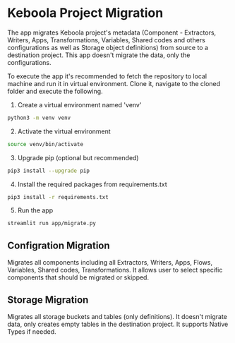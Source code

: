 # Keboola Project Migration
The app migrates Keboola project's metadata (Component - Extractors, Writers, Apps, Transformations, Variables, Shared codes and others configurations as well as Storage object definitions) from source to a destination project.
This app doesn't migrate the data, only the configurations. 


To execute the app it's recommended to fetch the repository to local machine and run it in virtual environment. Clone it, navigate to the cloned folder and execute the following.

1. Create a virtual environment named 'venv'
```bash
python3 -m venv venv
```

2. Activate the virtual environment
```bash
source venv/bin/activate
```

3. Upgrade pip (optional but recommended)
```bash
pip3 install --upgrade pip
```

4. Install the required packages from requirements.txt
```bash
pip3 install -r requirements.txt
```

5. Run the app
```bash
streamlit run app/migrate.py
```



## Configration Migration
Migrates all components including all Extractors, Writers, Apps, Flows, Variables, Shared codes, Transformations. It allows user to select specific components that should be migrated or skipped.

## Storage Migration
Migrates all storage buckets and tables (only definitions). It doesn't migrate data, only creates empty tables in the destination project. It supports Native Types if needed. 
